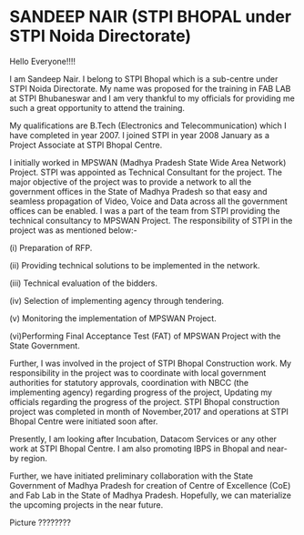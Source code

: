 # SANDEEP NAIR (STPI BHOPAL under STPI Noida Directorate)

Hello Everyone!!!!

I am Sandeep Nair. I belong to STPI Bhopal which is a sub-centre under STPI Noida Directorate. My name was proposed for the training in FAB LAB at STPI Bhubaneswar and I am very thankful to my officials for providing me such a great opportunity to attend the training.

My qualifications are B.Tech (Electronics and Telecommunication) which I have completed in year 2007. I joined STPI in year 2008 January as a Project Associate at STPI Bhopal Centre. 

I initially worked in MPSWAN (Madhya Pradesh State Wide Area Network) Project. STPI was appointed as Technical Consultant for the project. The major objective of the project was to provide a network to all the government offices in the State of Madhya Pradesh so that easy and seamless propagation of Video, Voice and Data across all the government offices can be enabled. I was a part of the team from STPI providing the technical consultancy to MPSWAN Project. The responsibility of STPI in the project was as mentioned below:-

(i) Preparation of RFP.

(ii) Providing technical solutions to be implemented in the network.

(iii) Technical evaluation of the bidders. 

(iv) Selection of implementing agency through tendering.

(v) Monitoring the implementation of MPSWAN Project.

(vi)Performing Final Acceptance Test (FAT) of MPSWAN Project with the State Government.

 Further, I was involved in the project of STPI Bhopal Construction work. My responsibility in the project was to coordinate with local government authorities for statutory approvals, coordination with NBCC (the implementing agency) regarding progress of the project, Updating my officials regarding the progress of the project. STPI Bhopal construction project was completed in month of November,2017 and operations at STPI Bhopal Centre were initiated soon after.

 Presently, I am looking after Incubation, Datacom Services or any other work at STPI Bhopal Centre. I am also promoting IBPS in Bhopal and near-by region. 

 Further, we have initiated preliminary collaboration with the State Government of Madhya Pradesh for creation of Centre of Excellence (CoE) and Fab Lab in the State of Madhya Pradesh. Hopefully, we can materialize the upcoming projects in the near future.


 Picture ????????